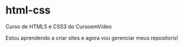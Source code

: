 # html-css
 Curso de HTML5 e CSS3 do CursoemVideo

Estou aprendendo a criar sites e agora vou gerenciar meus repositoris!